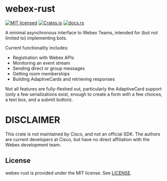 # webex-rust

[![MIT licensed](https://img.shields.io/badge/license-MIT-blue.svg)](./LICENSE)
[![Crates.io](https://img.shields.io/crates/v/webex)](https://crates.io/crates/webex)
[![docs.rs](https://img.shields.io/docsrs/webex)](https://docs.rs/webex)

A minimal asynchronous interface to Webex Teams, intended for (but not
		limited to) implementing bots.

Current functionality includes:

- Registration with Webex APIs
- Monitoring an event stream
- Sending direct or group messages
- Getting room memberships
- Building AdaptiveCards and retrieving responses

Not all features are fully-fleshed out, particularly the AdaptiveCard
support (only a few serializations exist, enough to create a form with a
		few choices, a text box, and a submit button).

# DISCLAIMER

This crate is not maintained by Cisco, and not an official SDK.  The
authors are current developers at Cisco, but have no direct affiliation
with the Webex development team.

## License

webex-rust is provided under the MIT license. See [LICENSE](LICENSE).
